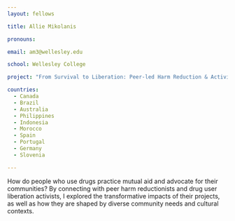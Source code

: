 ```yaml
---
layout: fellows

title: Allie Mikolanis

pronouns: 

email: am3@wellesley.edu

school: Wellesley College

project: "From Survival to Liberation: Peer-led Harm Reduction & Activism"

countries:
  - Canada
  - Brazil
  - Australia
  - Philippines
  - Indonesia
  - Morocco
  - Spain
  - Portugal
  - Germany
  - Slovenia

---
```


How do people who use drugs practice mutual aid and advocate for their communities? By connecting with peer harm reductionists and drug user liberation activists, I explored the transformative impacts of their projects, as well as how they are shaped by diverse community needs and cultural contexts.